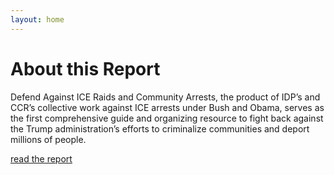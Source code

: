 ```yaml
---
layout: home
---
```

# About this Report

Defend Against ICE Raids and Community Arrests, the product of IDP’s and CCR’s collective work against ICE arrests under Bush and Obama, serves as the first comprehensive guide and organizing resource to fight back against the Trump administration’s efforts to criminalize communities and deport millions of people.

[read the report](/posts.html)

